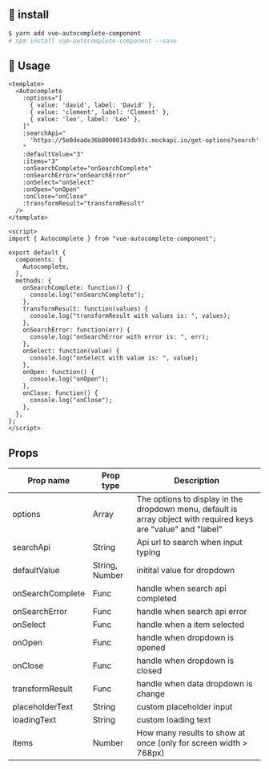 ## 🎯 install

```bash
$ yarn add vue-autocomplete-component
# npm install vue-autocomplete-component --save
```

## 🚀 Usage

```vue
<template>
  <Autocomplete
    :options="[
      { value: 'david', label: 'David' },
      { value: 'clement', label: 'Clement' },
      { value: 'leo', label: 'Leo' },
    ]"
    :searchApi="
      'https://5e0deade36b80000143db93c.mockapi.io/get-options?search'
    "
    :defaultValue="3"
    :items="3"
    :onSearchComplete="onSearchComplete"
    :onSearchError="onSearchError"
    :onSelect="onSelect"
    :onOpen="onOpen"
    :onClose="onClose"
    :transformResult="transformResult"
  />
</template>

<script>
import { Autocomplete } from "vue-autocomplete-component";

export default {
  components: {
    Autocomplete,
  },
  methods: {
    onSearchComplete: function() {
      console.log("onSearchComplete");
    },
    transformResult: function(values) {
      console.log("transformResult with values is: ", values);
    },
    onSearchError: function(err) {
      console.log("onSearchError with error is: ", err);
    },
    onSelect: function(value) {
      console.log("onSelect with value is: ", value);
    },
    onOpen: function() {
      console.log("onOpen");
    },
    onClose: function() {
      console.log("onClose");
    },
  },
};
</script>
```

## Props

| Prop name        | Prop type      | Description                                                                                                     |
| ---------------- | -------------- | --------------------------------------------------------------------------------------------------------------- |
| options          | Array          | The options to display in the dropdown menu, default is array object with required keys are "value" and "label" |
| searchApi        | String         | Api url to search when input typing                                                                             |
| defaultValue     | String, Number | initital value for dropdown                                                                                     |
| onSearchComplete | Func           | handle when search api completed                                                                                |
| onSearchError    | Func           | handle when search api error                                                                                    |
| onSelect         | Func           | handle when a item selected                                                                                     |
| onOpen           | Func           | handle when dropdown is opened                                                                                  |
| onClose          | Func           | handle when dropdown is closed                                                                                  |
| transformResult  | Func           | handle when data dropdown is change                                                                             |
| placeholderText  | String         | custom placeholder input                                                                                        |
| loadingText      | String         | custom loading text                                                                                             |
| items      | Number         | How many results to show at once (only for screen width > 768px)                                                                                             |

